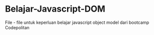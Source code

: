 # Belajar-Javascript-DOM
File - file untuk keperluan belajar javascript object model dari bootcamp Codepolitan
